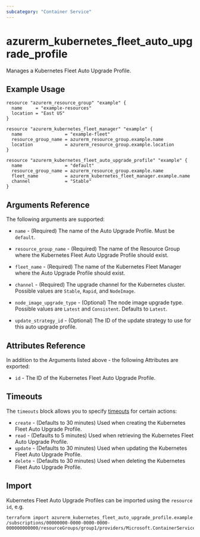 ```yaml
---
subcategory: "Container Service"
---
```


# azurerm_kubernetes_fleet_auto_upgrade_profile

Manages a Kubernetes Fleet Auto Upgrade Profile.

## Example Usage

```hcl
resource "azurerm_resource_group" "example" {
  name     = "example-resources"
  location = "East US"
}

resource "azurerm_kubernetes_fleet_manager" "example" {
  name                = "example-fleet"
  resource_group_name = azurerm_resource_group.example.name
  location            = azurerm_resource_group.example.location
}

resource "azurerm_kubernetes_fleet_auto_upgrade_profile" "example" {
  name                = "default"
  resource_group_name = azurerm_resource_group.example.name
  fleet_name          = azurerm_kubernetes_fleet_manager.example.name
  channel             = "Stable"
}
```

## Arguments Reference

The following arguments are supported:

* `name` - (Required) The name of the Auto Upgrade Profile. Must be `default`.

* `resource_group_name` - (Required) The name of the Resource Group where the Kubernetes Fleet Auto Upgrade Profile should exist.

* `fleet_name` - (Required) The name of the Kubernetes Fleet Manager where the Auto Upgrade Profile should exist.

* `channel` - (Required) The upgrade channel for the Kubernetes cluster. Possible values are `Stable`, `Rapid`, and `NodeImage`.

* `node_image_upgrade_type` - (Optional) The node image upgrade type. Possible values are `Latest` and `Consistent`. Defaults to `Latest`.

* `update_strategy_id` - (Optional) The ID of the update strategy to use for this auto upgrade profile.

## Attributes Reference

In addition to the Arguments listed above - the following Attributes are exported:

* `id` - The ID of the Kubernetes Fleet Auto Upgrade Profile.

## Timeouts

The `timeouts` block allows you to specify [timeouts](https://www.terraform.io/language/resources/syntax#operation-timeouts) for certain actions:

* `create` - (Defaults to 30 minutes) Used when creating the Kubernetes Fleet Auto Upgrade Profile.
* `read` - (Defaults to 5 minutes) Used when retrieving the Kubernetes Fleet Auto Upgrade Profile.
* `update` - (Defaults to 30 minutes) Used when updating the Kubernetes Fleet Auto Upgrade Profile.
* `delete` - (Defaults to 30 minutes) Used when deleting the Kubernetes Fleet Auto Upgrade Profile.

## Import

Kubernetes Fleet Auto Upgrade Profiles can be imported using the `resource id`, e.g.

```shell
terraform import azurerm_kubernetes_fleet_auto_upgrade_profile.example /subscriptions/00000000-0000-0000-0000-000000000000/resourceGroups/group1/providers/Microsoft.ContainerService/fleets/fleet1/autoUpgradeProfiles/default
``` 